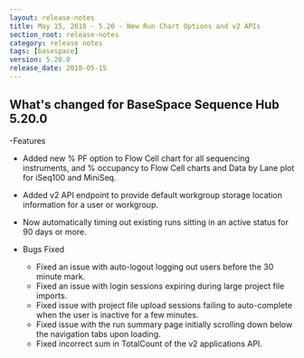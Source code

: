 ```yaml
---
layout: release-notes
title: May 15, 2018 - 5.20 - New Run Chart Options and v2 APIs
section_root: release-notes
category: release notes
tags: [basespace]
version: 5.20.0
release_date: 2018-05-15
---
```


## What's changed for BaseSpace Sequence Hub 5.20.0

-Features
 
  - Added new % PF option to Flow Cell chart for all sequencing instruments, and % occupancy to Flow Cell charts and Data by Lane plot for iSeq100 and MiniSeq.
  - Added v2 API endpoint to provide default workgroup storage location information for a user or workgroup.
  - Now automatically timing out existing runs sitting in an active status for 90 days or more.

- Bugs Fixed

  - Fixed an issue with auto-logout logging out users before the 30 minute mark.
  - Fixed an issue with login sessions expiring during large project file imports.
  - Fixed issue with project file upload sessions failing to auto-complete when the user is inactive for a few minutes.
  - Fixed issue with the run summary page initially scrolling down below the navigation tabs upon loading.
  - Fixed incorrect sum in TotalCount of the v2 applications API.
